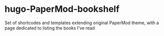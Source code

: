 # hugo-PaperMod-bookshelf
Set of shortcodes and templates extending original PaperMod theme, with a page dedicated to listing the books I've read
